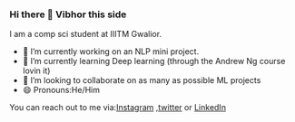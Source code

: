 ### Hi there 👋 Vibhor this side
I am a comp sci student at IIITM Gwalior.
- 🔭 I’m currently working on an NLP mini project.
- 🌱 I’m currently learning Deep learning (through the Andrew Ng course lovin it)
- 👯 I’m looking to collaborate on as many as possible ML projects
- 😄 Pronouns:He/Him



You can reach out to me via:[Instagram](https://www.instagram.com/vibhor._.5/) ,[twitter](https://twitter.com/idk_how_to_code) or [LinkedIn](https://www.linkedin.com/in/vibhor-kumar-3b1790256/)


<!--
**vibhor-5/vibhor-5** is a ✨ _special_ ✨ repository because its `README.md` (this file) appears on your GitHub profile.

Here are some ideas to get you started:

- 🔭 I’m currently working on ...
- 🌱 I’m currently learning ...
- 👯 I’m looking to collaborate on ...
- 🤔 I’m looking for help with ...
- 💬 Ask me about ...
- 📫 How to reach me: ...
- 😄 Pronouns: ...
- ⚡ Fun fact: ...
-->
